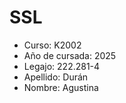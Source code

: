 # SSL

- Curso: K2002
- Año de cursada: 2025
- Legajo: 222.281-4
- Apellido: Durán
- Nombre: Agustina
